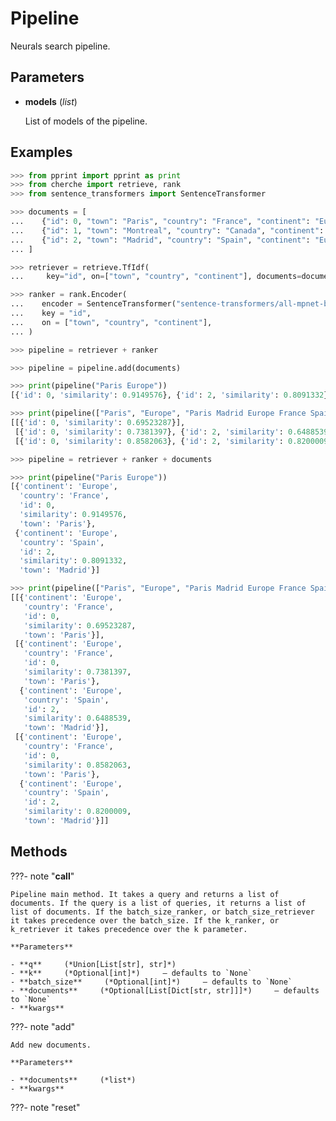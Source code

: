 # Pipeline

Neurals search pipeline.



## Parameters

- **models** (*list*)

    List of models of the pipeline.



## Examples

```python
>>> from pprint import pprint as print
>>> from cherche import retrieve, rank
>>> from sentence_transformers import SentenceTransformer

>>> documents = [
...    {"id": 0, "town": "Paris", "country": "France", "continent": "Europe"},
...    {"id": 1, "town": "Montreal", "country": "Canada", "continent": "North America"},
...    {"id": 2, "town": "Madrid", "country": "Spain", "continent": "Europe"},
... ]

>>> retriever = retrieve.TfIdf(
...     key="id", on=["town", "country", "continent"], documents=documents)

>>> ranker = rank.Encoder(
...    encoder = SentenceTransformer("sentence-transformers/all-mpnet-base-v2").encode,
...    key = "id",
...    on = ["town", "country", "continent"],
... )

>>> pipeline = retriever + ranker

>>> pipeline = pipeline.add(documents)

>>> print(pipeline("Paris Europe"))
[{'id': 0, 'similarity': 0.9149576}, {'id': 2, 'similarity': 0.8091332}]

>>> print(pipeline(["Paris", "Europe", "Paris Madrid Europe France Spain"]))
[[{'id': 0, 'similarity': 0.69523287}],
 [{'id': 0, 'similarity': 0.7381397}, {'id': 2, 'similarity': 0.6488539}],
 [{'id': 0, 'similarity': 0.8582063}, {'id': 2, 'similarity': 0.8200009}]]

>>> pipeline = retriever + ranker + documents

>>> print(pipeline("Paris Europe"))
[{'continent': 'Europe',
  'country': 'France',
  'id': 0,
  'similarity': 0.9149576,
  'town': 'Paris'},
 {'continent': 'Europe',
  'country': 'Spain',
  'id': 2,
  'similarity': 0.8091332,
  'town': 'Madrid'}]

>>> print(pipeline(["Paris", "Europe", "Paris Madrid Europe France Spain"]))
[[{'continent': 'Europe',
   'country': 'France',
   'id': 0,
   'similarity': 0.69523287,
   'town': 'Paris'}],
 [{'continent': 'Europe',
   'country': 'France',
   'id': 0,
   'similarity': 0.7381397,
   'town': 'Paris'},
  {'continent': 'Europe',
   'country': 'Spain',
   'id': 2,
   'similarity': 0.6488539,
   'town': 'Madrid'}],
 [{'continent': 'Europe',
   'country': 'France',
   'id': 0,
   'similarity': 0.8582063,
   'town': 'Paris'},
  {'continent': 'Europe',
   'country': 'Spain',
   'id': 2,
   'similarity': 0.8200009,
   'town': 'Madrid'}]]
```

## Methods

???- note "__call__"

    Pipeline main method. It takes a query and returns a list of documents. If the query is a list of queries, it returns a list of list of documents. If the batch_size_ranker, or batch_size_retriever it takes precedence over the batch_size. If the k_ranker, or k_retriever it takes precedence over the k parameter.

    **Parameters**

    - **q**     (*Union[List[str], str]*)    
    - **k**     (*Optional[int]*)     – defaults to `None`    
    - **batch_size**     (*Optional[int]*)     – defaults to `None`    
    - **documents**     (*Optional[List[Dict[str, str]]]*)     – defaults to `None`    
    - **kwargs**    
    
???- note "add"

    Add new documents.

    **Parameters**

    - **documents**     (*list*)    
    - **kwargs**    
    
???- note "reset"

